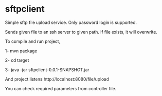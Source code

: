 # sftpclient

Simple sftp file upload service. Only password login is supported.

Sends given file to an ssh server to given path. If file exists, it will overwrite. 


To compile and run project,

1- mvn package

2- cd target

3- java -jar sftpclient-0.0.1-SNAPSHOT.jar

And project listens http://localhost:8080/file/upload

You can check required parameters from controller file.
